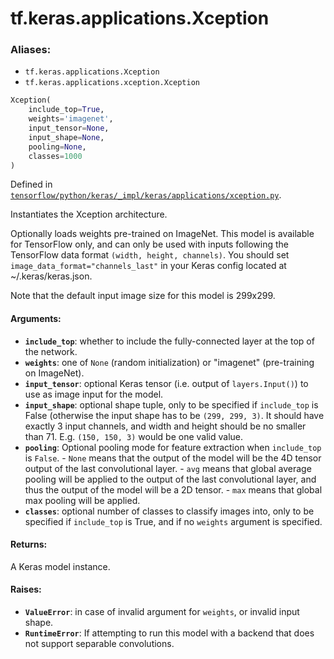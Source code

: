 <div itemscope itemtype="http://developers.google.com/ReferenceObject">
<meta itemprop="name" content="tf.keras.applications.Xception" />
</div>

# tf.keras.applications.Xception

### Aliases:

* `tf.keras.applications.Xception`
* `tf.keras.applications.xception.Xception`

``` python
Xception(
    include_top=True,
    weights='imagenet',
    input_tensor=None,
    input_shape=None,
    pooling=None,
    classes=1000
)
```



Defined in [`tensorflow/python/keras/_impl/keras/applications/xception.py`](https://www.tensorflow.org/code/tensorflow/python/keras/_impl/keras/applications/xception.py).

Instantiates the Xception architecture.

Optionally loads weights pre-trained
on ImageNet. This model is available for TensorFlow only,
and can only be used with inputs following the TensorFlow
data format `(width, height, channels)`.
You should set `image_data_format="channels_last"` in your Keras config
located at ~/.keras/keras.json.

Note that the default input image size for this model is 299x299.

#### Arguments:

* <b>`include_top`</b>: whether to include the fully-connected
        layer at the top of the network.
* <b>`weights`</b>: one of `None` (random initialization)
        or "imagenet" (pre-training on ImageNet).
* <b>`input_tensor`</b>: optional Keras tensor (i.e. output of `layers.Input()`)
        to use as image input for the model.
* <b>`input_shape`</b>: optional shape tuple, only to be specified
        if `include_top` is False (otherwise the input shape
        has to be `(299, 299, 3)`.
        It should have exactly 3 input channels,
        and width and height should be no smaller than 71.
        E.g. `(150, 150, 3)` would be one valid value.
* <b>`pooling`</b>: Optional pooling mode for feature extraction
        when `include_top` is `False`.
        - `None` means that the output of the model will be
            the 4D tensor output of the
            last convolutional layer.
        - `avg` means that global average pooling
            will be applied to the output of the
            last convolutional layer, and thus
            the output of the model will be a 2D tensor.
        - `max` means that global max pooling will
            be applied.
* <b>`classes`</b>: optional number of classes to classify images
        into, only to be specified if `include_top` is True, and
        if no `weights` argument is specified.


#### Returns:

A Keras model instance.


#### Raises:

* <b>`ValueError`</b>: in case of invalid argument for `weights`,
        or invalid input shape.
* <b>`RuntimeError`</b>: If attempting to run this model with a
        backend that does not support separable convolutions.